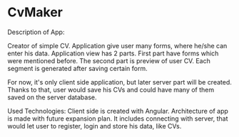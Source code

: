 # CvMaker

Description of App:

Creator of simple CV. 
Application give user many forms, where he/she can enter his data. 
Application view has 2 parts. First part have forms which were mentioned before. The second part is preview of user CV. Each segment is generated after saving certain form. 

For now, it's only client side application, but later server part will be created. Thanks to that, user would save his CVs and could have many of them saved on the server database.

Used Technologies:
Client side is created with Angular. Architecture of app is made with future expansion plan. It includes connecting with server, that would let user to register, login and store his data, like CVs.

